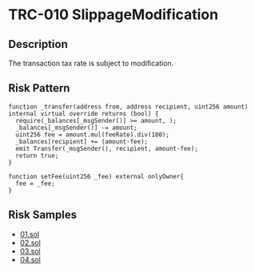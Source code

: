 
# TRC-010 SlippageModification
## Description

The transaction tax rate is subject to modification.

## Risk Pattern

```solidity
function _transfer(address from, address recipient, uint256 amount) internal virtual override returns (bool) {
  require(_balances[_msgSender()] >= amount, );
  _balances[_msgSender()] -= amount;
  uint256 fee = amount.mul(feeRate).div(100);
  _balances[recipient] += (amount-fee);
  emit Transfer(_msgSender(), recipient, amount-fee);
  return true;
}
 
function setFee(uint256 _fee) external onlyOwner{
  fee = _fee;
}
```

## Risk Samples
 
- [01.sol](https://github.com/cryptousersecurity/token-risk-classification/blob/main/src/TRC-010/samples/01.sol) 
- [02.sol](https://github.com/cryptousersecurity/token-risk-classification/blob/main/src/TRC-010/samples/02.sol) 
- [03.sol](https://github.com/cryptousersecurity/token-risk-classification/blob/main/src/TRC-010/samples/03.sol) 
- [04.sol](https://github.com/cryptousersecurity/token-risk-classification/blob/main/src/TRC-010/samples/04.sol)
